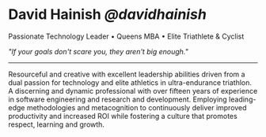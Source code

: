 # David Hainish *@davidhainish*

Passionate Technology Leader • Queens MBA • Elite Triathlete & Cyclist

*"If your goals don't scare you, they aren't big enough."*

---

Resourceful and creative with excellent leadership abilities driven from a dual passion for technology and elite athletics in ultra-endurance triathlon. A discerning and dynamic professional with over fifteen years of experience in software engineering and research and development. Employing leading-edge methodologies and metacognition to continuously deliver improved productivity and increased ROI while fostering a culture that promotes respect, learning and growth.
